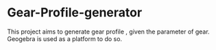 # Gear-Profile-generator

This project aims to generate gear profile , given the parameter of gear. Geogebra is used as a platform to do so.
